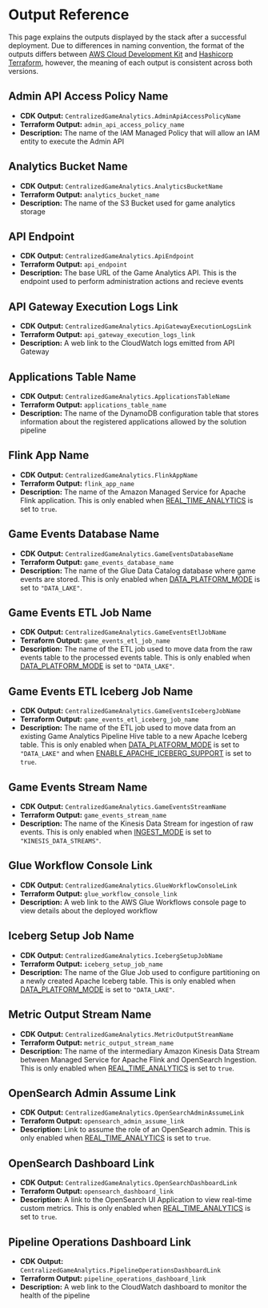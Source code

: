 # Output Reference

This page explains the outputs displayed by the stack after a successful deployment. Due to differences in naming convention, the format of the outputs differs between [AWS Cloud Development Kit](https://docs.aws.amazon.com/AWSCloudFormation/latest/UserGuide/outputs-section-structure.html) and [Hashicorp Terraform](https://developer.hashicorp.com/terraform/language/style#outputs), however, the meaning of each output is consistent across both versions.

## Admin API Access Policy Name

- **CDK Output:** `CentralizedGameAnalytics.AdminApiAccessPolicyName`
- **Terraform Output:** `admin_api_access_policy_name`
- **Description:** The name of the IAM Managed Policy that will allow an IAM entity to execute the Admin API

## Analytics Bucket Name

- **CDK Output:** `CentralizedGameAnalytics.AnalyticsBucketName`
- **Terraform Output:** `analytics_bucket_name`
- **Description:** The name of the S3 Bucket used for game analytics storage

## API Endpoint

- **CDK Output:** `CentralizedGameAnalytics.ApiEndpoint`
- **Terraform Output:** `api_endpoint`
- **Description:** The base URL of the Game Analytics API. This is the endpoint used to perform administration actions and recieve events

## API Gateway Execution Logs Link

- **CDK Output:** `CentralizedGameAnalytics.ApiGatewayExecutionLogsLink`
- **Terraform Output:** `api_gateway_execution_logs_link`
- **Description:** A web link to the CloudWatch logs emitted from API Gateway

## Applications Table Name

- **CDK Output:** `CentralizedGameAnalytics.ApplicationsTableName`
- **Terraform Output:** `applications_table_name`
- **Description:** The name of the DynamoDB configuration table that stores information about the registered applications allowed by the solution pipeline

## Flink App Name

- **CDK Output:** `CentralizedGameAnalytics.FlinkAppName`
- **Terraform Output:** `flink_app_name`
- **Description:** The name of the Amazon Managed Service for Apache Flink application. This is only enabled when [REAL_TIME_ANALYTICS](config-reference.md#data-platform-options) is set to `true`.

## Game Events Database Name

- **CDK Output:** `CentralizedGameAnalytics.GameEventsDatabaseName`
- **Terraform Output:** `game_events_database_name`
- **Description:** The name of the Glue Data Catalog database where game events are stored. This is only enabled when [DATA_PLATFORM_MODE](config-reference.md#data-platform-options) is set to `"DATA_LAKE"`.

## Game Events ETL Job Name

- **CDK Output:** `CentralizedGameAnalytics.GameEventsEtlJobName`
- **Terraform Output:** `game_events_etl_job_name`
- **Description:** The name of the ETL job used to move data from the raw events table to the processed events table. This is only enabled when [DATA_PLATFORM_MODE](config-reference.md#data-platform-options) is set to `"DATA_LAKE"`.

## Game Events ETL Iceberg Job Name

- **CDK Output:** `CentralizedGameAnalytics.GameEventsIcebergJobName`
- **Terraform Output:** `game_events_etl_iceberg_job_name`
- **Description:** The name of the ETL job used to move data from an existing Game Analytics Pipeline Hive table to a new Apache Iceberg table. This is only enabled when [DATA_PLATFORM_MODE](config-reference.md#data-platform-options) is set to `"DATA_LAKE"` and when [ENABLE_APACHE_ICEBERG_SUPPORT](config-reference.md#data-platform-options) is set to `true`.

## Game Events Stream Name

- **CDK Output:** `CentralizedGameAnalytics.GameEventsStreamName`
- **Terraform Output:** `game_events_stream_name`
- **Description:** The name of the Kinesis Data Stream for ingestion of raw events. This is only enabled when [INGEST_MODE](config-reference.md#data-platform-options) is set to `"KINESIS_DATA_STREAMS"`.

## Glue Workflow Console Link

- **CDK Output:** `CentralizedGameAnalytics.GlueWorkflowConsoleLink`
- **Terraform Output:** `glue_workflow_console_link`
- **Description:** A web link to the AWS Glue Workflows console page to view details about the deployed workflow

## Iceberg Setup Job Name

- **CDK Output:** `CentralizedGameAnalytics.IcebergSetupJobName`
- **Terraform Output:** `iceberg_setup_job_name`
- **Description:** The name of the Glue Job used to configure partitioning on a newly created Apache Iceberg table. This is only enabled when [DATA_PLATFORM_MODE](config-reference.md#data-platform-options) is set to `"DATA_LAKE"`.

## Metric Output Stream Name

- **CDK Output:** `CentralizedGameAnalytics.MetricOutputStreamName`
- **Terraform Output:** `metric_output_stream_name`
- **Description:** The name of the intermediary Amazon Kinesis Data Stream between Managed Service for Apache Flink and OpenSearch Ingestion. This is only enabled when [REAL_TIME_ANALYTICS](config-reference.md#data-platform-options) is set to `true`.

## OpenSearch Admin Assume Link

- **CDK Output:** `CentralizedGameAnalytics.OpenSearchAdminAssumeLink`
- **Terraform Output:** `opensearch_admin_assume_link`
- **Description:** Link to assume the role of an OpenSearch admin.  This is only enabled when [REAL_TIME_ANALYTICS](config-reference.md#data-platform-options) is set to `true`.

## OpenSearch Dashboard Link

- **CDK Output:** `CentralizedGameAnalytics.OpenSearchDashboardLink`
- **Terraform Output:** `opensearch_dashboard_link`
- **Description:** A link to the OpenSearch UI Application to view real-time custom metrics. This is only enabled when [REAL_TIME_ANALYTICS](config-reference.md#data-platform-options) is set to `true`.

## Pipeline Operations Dashboard Link

- **CDK Output:** `CentralizedGameAnalytics.PipelineOperationsDashboardLink`
- **Terraform Output:** `pipeline_operations_dashboard_link`
- **Description:** A web link to the CloudWatch dashboard to monitor the health of the pipeline
